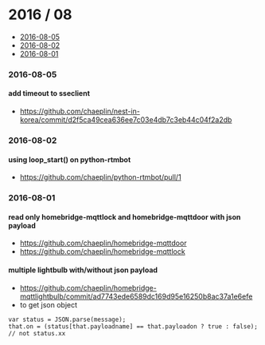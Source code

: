 2016 / 08
==========
 - [2016-08-05](#2016-08-05)
 - [2016-08-02](#2016-08-02)
 - [2016-08-01](#2016-08-01)

### 2016-08-05
#### add timeout to sseclient
 - https://github.com/chaeplin/nest-in-korea/commit/d2f5ca49cea636ee7c03e4db7c3eb44c04f2a2db

### 2016-08-02
#### using loop_start() on python-rtmbot
 - https://github.com/chaeplin/python-rtmbot/pull/1

### 2016-08-01
#### read only homebridge-mqttlock and homebridge-mqttdoor with json payload
 - https://github.com/chaeplin/homebridge-mqttdoor
 - https://github.com/chaeplin/homebridge-mqttlock

#### multiple lightbulb with/without json payload
 - https://github.com/chaeplin/homebridge-mqttlightbulb/commit/ad7743ede6589dc169d95e16250b8ac37a1e6efe
 - to get json object
```
var status = JSON.parse(message);
that.on = (status[that.payloadname] == that.payloadon ? true : false); // not status.xx
```
